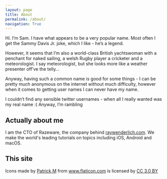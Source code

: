 ```yaml
---
layout: page
title: About
permalink: /about/
navigation: True
---
```


Hi. I’m Sam. I have what appears to be a very popular name. Most often I get the Sammy Davis Jr. joke, which I like - he’s a legend.

However, it seems that I’m also a world-class British yachtswoman with a penchant for naked sailing, a welsh Rugby player a cricketer and a meteorologist. I say meteorologist, but she looks more like a weather presenter off’ve the telly…

Anyway, having such a common name is good for some things - I can be pretty much anonymous on the internet without much difficulty, however when it comes to getting user names I can never have my name.

I couldn’t find any sensible twitter usernames - when all I really wanted was my real name :( Anyway, I’m rambling

## Actually about me

I am the CTO of Razeware, the company behind [raywenderlich.com](https://www.raywenderlich.com/). We make the world's leading tutorials on topics including iOS, Android and macOS.

## This site

<div>Icons made by <a href="http://www.flaticon.com/authors/patrick-m" title="Patrick M">Patrick M</a> from <a href="http://www.flaticon.com" title="Flaticon">www.flaticon.com</a> is licensed by <a href="http://creativecommons.org/licenses/by/3.0/" title="Creative Commons BY 3.0" target="_blank">CC 3.0 BY</a></div>
